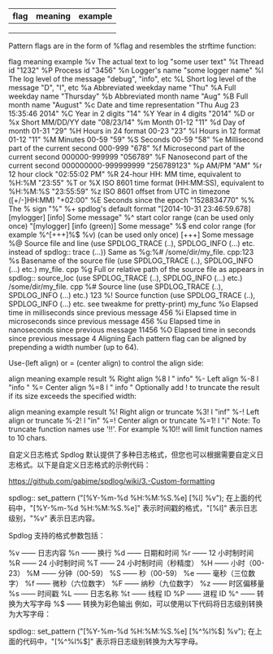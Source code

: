 | flag | meaning | example |
| ---- | ------- | ------- |
|      |         |         |
|      |         |         |
|      |         |         |



Pattern flags are in the form of %flag and resembles the strftime function:

flag	meaning	example
%v	The actual text to log	"some user text"
%t	Thread id	"1232"
%P	Process id	"3456"
%n	Logger's name	"some logger name"
%l	The log level of the message	"debug", "info", etc
%L	Short log level of the message	"D", "I", etc
%a	Abbreviated weekday name	"Thu"
%A	Full weekday name	"Thursday"
%b	Abbreviated month name	"Aug"
%B	Full month name	"August"
%c	Date and time representation	"Thu Aug 23 15:35:46 2014"
%C	Year in 2 digits	"14"
%Y	Year in 4 digits	"2014"
%D or %x	Short MM/DD/YY date	"08/23/14"
%m	Month 01-12	"11"
%d	Day of month 01-31	"29"
%H	Hours in 24 format 00-23	"23"
%I	Hours in 12 format 01-12	"11"
%M	Minutes 00-59	"59"
%S	Seconds 00-59	"58"
%e	Millisecond part of the current second 000-999	"678"
%f	Microsecond part of the current second 000000-999999	"056789"
%F	Nanosecond part of the current second 000000000-999999999	"256789123"
%p	AM/PM	"AM"
%r	12 hour clock	"02:55:02 PM"
%R	24-hour HH: MM time, equivalent to %H:%M	"23:55"
%T or %X	ISO 8601 time format (HH:MM:SS), equivalent to %H:%M:%S	"23:55:59"
%z	ISO 8601 offset from UTC in timezone ([+/-]HH:MM)	"+02:00"
%E	Seconds since the epoch	"1528834770"
%%	The % sign	"%"
%+	spdlog's default format	"[2014-10-31 23:46:59.678] [mylogger] [info] Some message"
%^	start color range (can be used only once)	"[mylogger] [info (green)] Some message"
%$	end color range (for example %^[+++]%$ %v) (can be used only once)	[+++] Some message
%@	Source file and line (use SPDLOG_TRACE (..), SPDLOG_INFO (...) etc. instead of spdlog:: trace (...)) Same as %g:%#	/some/dir/my_file. cpp:123
%s	Basename of the source file (use SPDLOG_TRACE (..), SPDLOG_INFO (...) etc.)	my_file. cpp
%g	Full or relative path of the source file as appears in spdlog:: source_loc (use SPDLOG_TRACE (..), SPDLOG_INFO (...) etc.)	/some/dir/my_file. cpp
%#	Source line (use SPDLOG_TRACE (..), SPDLOG_INFO (...) etc.)	123
%!	Source function (use SPDLOG_TRACE (..), SPDLOG_INFO (...) etc. see tweakme for pretty-print)	my_func
%o	Elapsed time in milliseconds since previous message	456
%i	Elapsed time in microseconds since previous message	456
%u	Elapsed time in nanoseconds since previous message	11456
%O	Elapsed time in seconds since previous message	4
Aligning
Each pattern flag can be aligned by prepending a width number (up to 64).

Use-(left align) or = (center align) to control the align side:

align	meaning	example	result
%<width><flag>	Right align	%8 l	"    info"
%-<width><flag>	Left align	%-8 l	"info    "
%=<width><flag>	Center align	%=8 l	"  info  "
Optionally add ! to truncate the result if its size exceeds the specified width:

align	meaning	example	result
%<width>!<flag>	Right align or truncate	%3! l	"inf"
%-<width>!<flag>	Left align or truncate	%-2! l	"in"
%=<width>!<flag>	Center align or truncate	%=1! l	"i"
Note: To truncate function names use '!!'. For example %10!! will limit function names to 10 chars.


自定义日志格式
Spdlog 默认提供了多种日志格式，但您也可以根据需要自定义日志格式。以下是自定义日志格式的示例代码：

https://github.com/gabime/spdlog/wiki/3.-Custom-formatting

spdlog:: set_pattern ("[%Y-%m-%d %H:%M:%S.%e] [%l] %v");
在上面的代码中，"[%Y-%m-%d %H:%M:%S.%e]" 表示时间戳的格式，"[%l]" 表示日志级别，"%v" 表示日志内容。

Spdlog 支持的格式参数包括：

%v —— 日志内容
%n —— 换行
%d —— 日期和时间
%r —— 12 小时制时间
%R —— 24 小时制时间
%T —— 24 小时制时间（秒精度）
%H —— 小时（00-23）
%M —— 分钟（00-59）
%S —— 秒（00-59）
%e —— 毫秒（三位数字）
%f —— 微秒（六位数字）
%F —— 纳秒（九位数字）
%z —— 时区偏移量
%s —— 时间戳
%L —— 日志名称
%t —— 线程 ID
%P —— 进程 ID
%^ —— 转换为大写字母
%$ —— 转换为彩色输出
例如，可以使用以下代码将日志级别转换为大写字母：

spdlog:: set_pattern ("[%Y-%m-%d %H:%M:%S.%e] [%^%l%$] %v");
在上面的代码中，"[%^%l%$]" 表示将日志级别转换为大写字母。